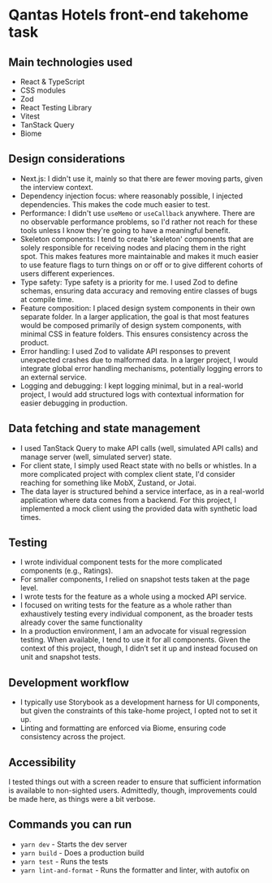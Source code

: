 # Qantas Hotels front-end takehome task

## Main technologies used
- React & TypeScript
- CSS modules
- Zod
- React Testing Library
- Vitest
- TanStack Query
- Biome

## Design considerations
- Next.js: I didn't use it, mainly so that there are fewer moving parts, given the interview context.
- Dependency injection focus: where reasonably possible, I injected dependencies. This makes the code much easier to test.
- Performance: I didn't use `useMemo` or `useCallback` anywhere. There are no observable performance problems, so I'd rather not reach for these tools unless I know they're going to have a meaningful benefit.
- Skeleton components: I tend to create 'skeleton' components that are solely responsible for receiving nodes and placing them in the right spot. This makes features more maintainable and makes it much easier to use feature flags to turn things on or off or to give different cohorts of users different experiences.
- Type safety: Type safety is a priority for me. I used Zod to define schemas, ensuring data accuracy and removing entire classes of bugs at compile time.
- Feature composition: I placed design system components in their own separate folder. In a larger application, the goal is that most features would be composed primarily of design system components, with minimal CSS in feature folders. This ensures consistency across the product.
- Error handling: I used Zod to validate API responses to prevent unexpected crashes due to malformed data. In a larger project, I would integrate global error handling mechanisms, potentially logging errors to an external service.
- Logging and debugging: I kept logging minimal, but in a real-world project, I would add structured logs with contextual information for easier debugging in production.

## Data fetching and state management
- I used TanStack Query to make API calls (well, simulated API calls) and manage server (well, simulated server) state.
- For client state, I simply used React state with no bells or whistles. In a more complicated project with complex client state, I'd consider reaching for something like MobX, Zustand, or Jotai.
- The data layer is structured behind a service interface, as in a real-world application where data comes from a backend. For this project, I implemented a mock client using the provided data with synthetic load times.

## Testing
- I wrote individual component tests for the more complicated components (e.g., Ratings).
- For smaller components, I relied on snapshot tests taken at the page level.
- I wrote tests for the feature as a whole using a mocked API service.
- I focused on writing tests for the feature as a whole rather than exhaustively testing every individual component, as the broader tests already cover the same functionality
- In a production environment, I am an advocate for visual regression testing. When available, I tend to use it for all components. Given the context of this project, though, I didn’t set it up and instead focused on unit and snapshot tests.

## Development workflow
- I typically use Storybook as a development harness for UI components, but given the constraints of this take-home project, I opted not to set it up.
- Linting and formatting are enforced via Biome, ensuring code consistency across the project.

## Accessibility
I tested things out with a screen reader to ensure that sufficient information is available to non-sighted users. Admittedly, though, improvements could be made here, as things were a bit verbose.

## Commands you can run
- `yarn dev` - Starts the dev server
- `yarn build` - Does a production build
- `yarn test` - Runs the tests
- `yarn lint-and-format` - Runs the formatter and linter, with autofix on
